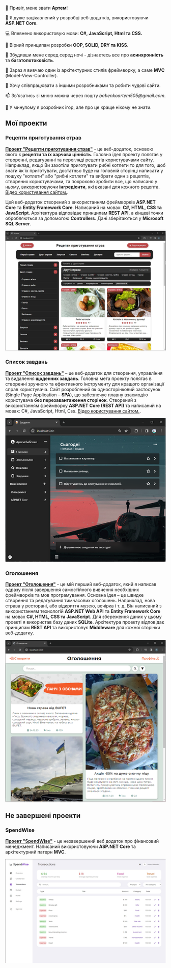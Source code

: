 👋 Привіт, мене звати **Артем**!

👀 Я дуже зацікавлений у розробці веб-додатків, використовуючи **ASP.NET Core**.

💻 Впевнено використовую мови: **С#, JavaScript, Html та СSS.**

📜 Вірний принципам розробки **OOP, SOLID, DRY та KISS**.

🚀 Збудивши мене серед серед ночі - дізнаєтесь все про **асинхронність** та **багатопотоковість**.

🌱 Зараз я вивчаю один із архітектурних стилів фреймворку, а саме **MVС** (Model-View-Controller).

💞️ Хочу співпрацювати з іншими розробниками та робити чудові сайти.

📫 Зв'язатись зі мною можна через пошту _babenkoartem505@gmail.com_.

🤭 У минулому я розробник ігор, але про це краще нікому не знати.

## Мої проекти

### Рецепти приготування страв 
**[Проект "Рецепти приготування страв"](https://github.com/Artem-Babenko/RecipeWebApp)** - це веб-додаток, основою якого є **рецепти та їх харчова цінність**. Головна ідея проекту полягає у створенні, редагуванні та перегляді рецептів користувачами сайту. Наприклад, якщо Ви захотіли приготувати рибні котлети то для того, щоб знати як їх приготувати, достатньо буде на головній сторінці написати у пошуку "котлети" або "рибні котлети" та вибрати один з рецептів, створених користувачами, та покроково зробити все, що написано у ньому, використовуючи **інгредієнти**, які вказані для кожного рецепта. [Відео користування сайтом.](https://www.youtube.com/watch?v=AAtlV8M_Plo). 

Цей веб-додаток створений з використанням фреймворків **ASP.NET Core** та **Entity Framework Core**. Написаний на мовах: **C#, HTML, CSS та JavaScript**. Архітектура відповідає принципам **REST API**, а кінцеві точки обробляються за допомогою **Controllers**. Дані зберігаються у **Microsoft SQL Server**.

![](https://github.com/Artem-Babenko/RecipeWebApp/blob/37d0fc4adc42f52cf48cb7b220430531a77ad34c/Screenshots/%D0%B3%D0%BE%D0%BB%D0%BE%D0%B2%D0%BD%D0%B0.jpg)

### Список завдань
**[Проект "Список завдань"](https://github.com/Artem-Babenko/TasksWebApp)** – це веб-додаток для створення, управління та видалення **щоденних завдань**. Головна мета проекту полягає в створенні зручного та ефективного інструменту для кращого організації справ користувача. Сайт розроблений як односторінковий застосунок (Single Page Application – **SPA**), що забезпечує плавну взаємодію користувача **без перезавантаження сторінок**. Створений з використанням фреймворку **ASP.NET Core (REST API)** та написаний на мовах: C#, JavaScript, Html, Css. [Відео користування сайтом.](https://youtu.be/y8n83VHEKAM).

![](https://github.com/Artem-Babenko/TasksWebApp/blob/a990da1fb152baa0c2aa8d2c9046b079c2bbcb3c/Screenshots/today.jpg)

### Оголошення
**[Проект "Оголошення"](https://github.com/Artem-Babenko/AnnouncementWebApp)** - це мій перший веб-додаток, який я написав одразу після завершення самостійного вивчення необхідних фреймворків та мов програмування. Основна ідея – це швидке створення та редагування тимчасових оголошень. Наприклад, нова страва у ресторані, або відкриття музею, вечірка і т. д. Він написаний з використанням технологій **ASP.NET Web API** та **Entity Framework Core** на мовах **С#,  HTML, CSS та JavaScript**. Для збереження даних у цьому проекті я використав базу даних **SQLite**. Архітектура проекту відповідає принципам **REST API** та використовує **Middleware** для кожної сторінки веб-додатку.

![](https://github.com/Artem-Babenko/AnnouncementWebApp/blob/8e59413e13d10ac43c78a58d8bf4e16fef1d0c89/Screenshots/%D0%B3%D0%BE%D0%BB%D0%BE%D0%B2%D0%BD%D0%B0.jpg)

## Не завершені проекти
### SpendWise
**[Проект "SpendWise"](https://github.com/Artem-Babenko/SpendWiseWebApp)** - це незавершений веб додаток про фінансовий менеджмент. Написаний використовуючи **ASP.NET Core** та архітектурний патерн **MVC**.

![](https://github.com/Artem-Babenko/SpendWiseWebApp/blob/f23d7dfc8dab79c8b19dbffb289690369a33597e/Screenshots/transactions.jpg)
